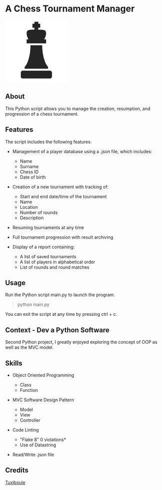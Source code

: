 # A Chess Tournament Manager
![](icon.png)

## About

This Python script allows you to manage the creation, resumption, and progression of a chess tournament.

## Features

The script includes the following features:

- Management of a player database using a .json file, which includes:
  - Name
  - Surname
  - Chess ID
  - Date of birth
  
- Creation of a new tournament with tracking of:
  - Start and end date/time of the tournament
  - Name
  - Location
  - Number of rounds
  - Description

- Resuming tournaments at any time
- Full tournament progression with result archiving
- Display of a report containing:
  - A list of saved tournaments
  - A list of players in alphabetical order
  - List of rounds and round matches


## Usage

Run the Python script main.py to launch the program.

>python main.py

You can exit the script at any time by pressing ctrl + c.

## Context - Dev a Python Software

Second Python project, I greatly enjoyed exploring the concept of OOP as well as the MVC model.

## Skills

- Object Oriented Programming
  - Class
  - Function

- MVC Software Design Pattern
  - Model
  - View
  - Controller

- Code Linting
  - "Flake 8" 0 violations*
  - Use of Datastring

- Read/Write .json file



## Credits
[Tuxiboule](https://github.com/Tuxiboule)
